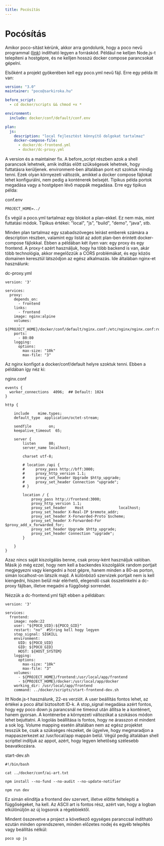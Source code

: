 ```yaml
---
title: Pocósítás
---
```


# Pocósítás

Amikor poco-sítást kérünk, akkor arra gondolunk, hogy a poco nevű programmal ([link](https://getpoco.io/documentation/)) indítható legyen a forráskód. Például ne kelljen Node.js-t telepíteni a hostgépre, és ne kelljen hosszú docker compose parancsokat gépelni.

Elsőként a projekt gyökerében kell egy poco.yml nevű fájl. Erre egy példa itt van:

```yml
version: "3.0"
maintainer: "poco@sarkiroka.hu"

before_script:
  - cd docker/scripts && chmod +x *

environment:
  include: docker/conf/default/conf.env

plan:
  js:
    description: "local fejlesztést könnyítő dolgokat tartalmaz"
    docker-compose-file:
      - docker/dc-frontend.yml
      - docker/dc-proxy.yml
```

A version és a maintainer fix. A before_script részben azok a shell parancsok lehetnek, amik indítás előtt szükségesek lehetnek, hogy futtatásra kerüljenek.
environment-ben általában pont ezt szoktuk mindig tenni. Ezek olyan környezeti változók, amikkel a docker compose fájlokat lehet konfigurálni, nem pedig a konténerek belsejét. Tipikus példa portok megadása vagy a hostgépen lévő mappák megadása. Erre egy tipikus példa:

conf.env

```
PROJECT_HOME=../
```

És végül a poco.yml tartalmaz egy blokkot a plan-ekkel. Ez nem más, mint futtatási módok. Tipikus értékei: "local", "js", "build", "demo", "java", stb.

Minden plan tartalmaz egy szabadszöveges leírást emberek számára a description részben, valamint egy listát az adott plan-ben érintett docker-compose fájlokkal. Ebben a példában két ilyen van: egy proxy és egy frontend. A proxy-t azért használjuk, hogy ha több backend is van, akár több technológia, akkor megelőzzük a CORS problémákat, és egy közös domainen keresztül látszódjon az egész alkalmazás. Ide általában nginx-et használunk:

dc-proxy.yml

```
version: '3'

services:
  proxy:
    depends_on:
      - frontend
    links:
      - frontend
    image: nginx:alpine
    volumes:
      - ${PROJECT_HOME}/docker/conf/default/nginx.conf:/etc/nginx/nginx.conf:ro
    ports:
      - 80:80
    logging:
      options:
        max-size: "10k"
        max-file: "3"
```

Az nginx konfigot a docker/conf/default helyre szoktuk tenni. Ebben a példában így néz ki:

nginx.conf

```
events {
  worker_connections  4096;  ## Default: 1024
}

http {

	include	   mime.types;
	default_type  application/octet-stream;

	sendfile		on;
	keepalive_timeout  65;

	server {
		listen		80;
		server_name localhost;

		charset utf-8;

		# location /api {
        #     proxy_pass http://bff:3000;
        #     proxy_http_version 1.1;
        #     proxy_set_header Upgrade $http_upgrade;
        #     proxy_set_header Connection "upgrade";
        # }

		location / {
			proxy_pass http://frontend:3000;
			proxy_http_version 1.1;
			proxy_set_header    Host                localhost;
			proxy_set_header X-Real-IP $remote_addr;
			proxy_set_header X-Forwarded-Proto $scheme;
			proxy_set_header X-Forwarded-For $proxy_add_x_forwarded_for;
			proxy_set_header Upgrade $http_upgrade;
			proxy_set_header Connection "upgrade";
		}

	}
}
```

Azaz nincs saját kiszolgálás benne, csak proxy-ként használjuk valóban. Másik jó még ezzel, hogy nem kell a backendes kiszolgálók random portjait megjegyezni vagy kiengedni a host gépre, hanem minden a 80-as porton, simán localhost-on látszik majd. A különböző szervizek portjait nem is kell kiengedni, hiszen belül már elérhető, elegendő csak összelinkelni a dc-proxy fájlban, illetve megadni a függőségi sorrendet.

Nézzük a dc-frontend.yml fájlt ebben a példában:

```
version: '3'

services:
  frontend:
    image: node:22
    user: "${POCO_UID}:${POCO_GID}"
    restart: "no"  #String kell hogy legyen
    stop_signal: SIGKILL
    environment:
      UID: ${POCO_UID}
      GID: ${POCO_GID}
      HOST: ${HOST_SYSTEM}
    logging:
      options:
        max-size: "10k"
        max-file: "3"
    volumes:
      - ${PROJECT_HOME}/frontend:/usr/local/app/frontend
      - ${PROJECT_HOME}/docker:/usr/local/app/docker
    working_dir: /usr/local/app/frontend
    command: ../docker/scripts/start-frontend-dev.sh
```

Itt Node.js-t használunk, 22-es verziót. A user beállítás fontos lehet, az értékei a poco által biztosított ID-k. A stop_signal megadása azért fontos, hogy egy poco down js parancsnál ne timeout után állítsa le a konténert, hanem gyorsan. A konténerbe a környezeti változókat a szokásos módon lehet bejuttatni. A logolás beállítása is fontos, hogy ne árasszon el mindent a sok log.
Volume mapping esetén általában nem az egész projektet tesszük be, csak a szükséges részeket, de ügyelve, hogy megmaradjon a mappaszerkezet az /usr/local/app mappán belül. Végül pedig általában shell scripttel indítjuk az appot, azért, hogy legyen lehetőség szélesebb beavatkozásra.

start-dev.sh

```
#!/bin/bash

cat ../docker/conf/ai-art.txt

npm install --no-fund --no-audit --no-update-notifier

npm run dev
```

Ez simán elindítja a frontend dev szervert, illetve előtte feltelepíti a függőségeket, ha kell. Az ASCII art is fontos rész, azért van, hogy a logban elkülönüljön az új logsorok a régebbiektől.

Mindent összevetve a project a következő egységes paranccsal indítható ezután minden oprendszeren, minden előzetes nodej és egyéb telepítés vagy beállítás nélkül:

```
poco up js
```
